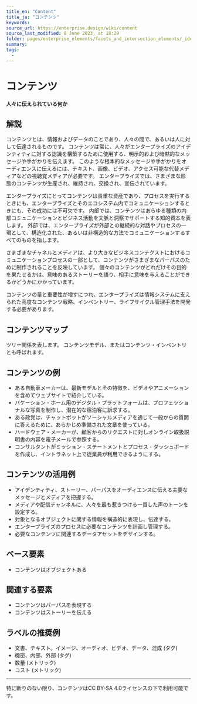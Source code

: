 ```yaml
---
title_en: "Content"
title_ja: "コンテンツ"
keywords: 
source_url: https://enterprise.design/wiki/content
source_last_modified: 8 June 2023, at 18:29
folder: pages/enterprise_elements/facets_and_intersection_elements/_identity
summary:
tags: 
  - 
---
```

# コンテンツ
**人々に伝えられている何か**

## 解説
コンテンツとは、情報およびデータのことであり、人々の間で、あるいは人に対して伝達されるものです。 コンテンツは常に、人々がエンタープライズのアイデンティティに対する認識を構築するために使用する、明示的および暗黙的なメッセージや手がかりを伝えます。 このような根本的なメッセージや手がかりをオーディエンスに伝えるには、テキスト、画像、ビデオ、アクセス可能な代替メディアなどの視聴覚メディアが必要です。 エンタープライズでは、さまざまな形態のコンテンツが生産され、維持され、交換され、宣伝されています。

エンタープライズにとってコンテンツは貴重な資産であり、プロセスを実行するときにも、エンタープライズとそのエコシステム内でコミュニケーションするときにも、その成功には不可欠です。 内部では、コンテンツはあらゆる種類の内部コミュニケーションとビジネス活動を文脈と洞察でサポートする知的資本を表します。 外部では、エンタープライズが外部との継続的な対話やプロセスの一環として、構造化された、あるいは非構造的な方法でコミュニケーションするすべてのものを指します。

さまざまなチャネルとメディアは、より大きなビジネスコンテクストにおけるコミュニケーションプロセスの一部として、コンテンツがさまざまなパーパスのために制作されることを反映しています。 個々のコンテンツがどれだけその目的を果たせるかは、意味のあるストーリーを語り、相手に意味を与えることができるかどうかにかかっています。

コンテンツの量と重要性が増すにつれ、エンタープライズは情報システムに支えられた高度なコンテンツ戦略、インベントリー、ライフサイクル管理手法を開発する必要があります。

## コンテンツマップ

ツリー関係を表します。 コンテンツモデル、またはコンテンツ・インベントリとも呼ばれます。

## コンテンツの例
- ある自動車メーカーは、最新モデルとその特徴を、ビデオやアニメーションを含めてウェブサイトで紹介している。
- バケーション・ホーム用のデジタル・プラットフォームは、プロフェッショナルな写真を制作し、潜在的な宿泊客に訴求する。
- ある政党は、チャットボットがソーシャルメディアを通じて一般からの質問に答えるために、あらかじめ準備された文章を使っている。
- ハードウェア・メーカーが、顧客からのリクエストに対しオンライン取扱説明書の内容を電子メールで参照する。
- コンサルタントがミッション・ステートメントとプロセス・ダッシュボードを作成し、イントラネット上で従業員が利用できるようにする。

## コンテンツの活用例
- アイデンティティ、ストーリー、パーパスをオーディエンスに伝える主要なメッセージとメディアを把握する。
- メディアや配信チャンネルに、人々を最も惹きつける一貫した声のトーンを設定する。
- 対象となるオブジェクトに関する情報を構造的に表現し、伝達する。
- エンタープライズのプロセスに必要なコンテンツを計画し管理する。
- 必要なコンテンツに関連するデータアセットをデザインする。

## ベース要素
- コンテンツはオブジェクトある

## 関連する要素
- コンテンツはパーパスを表現する
- コンテンツはストーリーを伝える

## ラベルの推奨例
- 文書、テキスト。イメージ、オーディオ、ビデオ、データ、混成 (タグ)
- 機密、内部、外部 (タグ)
- 数量 (メトリック)
- コスト (メトリック)

---
特に断りのない限り、コンテンツはCC BY-SA 4.0ライセンスの下で利用可能です。
